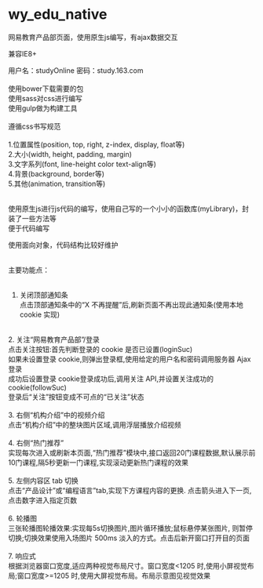 # wy_edu_native

网易教育产品部页面，使用原生js编写，有ajax数据交互<br>

兼容IE8+<br>

用户名：studyOnline 密码：study.163.com<br>
<br>
使用bower下载需要的包<br>
使用sass对css进行编写<br>
使用gulp做为构建工具<br>
<br>
遵循css书写规范<br>
<br>
1.位置属性(position, top, right, z-index, display, float等)<br>
2.大小(width, height, padding, margin)<br>
3.文字系列(font, line-height color text-align等)<br>
4.背景(background, border等)<br>
5.其他(animation, transition等)<br>
<br>

使用原生js进行js代码的编写，使用自己写的一个小小的函数库(myLibrary)，封装了一些方法等<br>
便于代码编写<br>

使用面向对象，代码结构比较好维护<br>
<br>

主要功能点：<br>
<br>
1. 关闭顶部通知条<br>
点击顶部通知条中的“X 不再提醒”后,刷新页面不再出现此通知条(使用本地 cookie 实现)<br>
<br>
2. 关注“网易教育产品部”/登录<br>
点击关注按钮:首先判断登录的 cookie 是否已设置(loginSuc)<br>
如果未设置登录 cookie,则弹出登录框,使用给定的用户名和密码调用服务器 Ajax 登录<br>
成功后设置登录 cookie登录成功后,调用关注 API,并设置关注成功的 cookie(followSuc)<br>
登录后“关注”按钮变成不可点的“已关注”状态<br>
<br>
3. 右侧“机构介绍”中的视频介绍<br>
点击“机构介绍”中的整块图片区域,调用浮层播放介绍视频<br>
<br>
4. 右侧“热门推荐”<br>
实现每次进入或刷新本页面,“热门推荐”模块中,接口返回20门课程数据,默认展示前10门课程,隔5秒更新一门课程,实现滚动更新热门课程的效果<br>
<br>
5. 左侧内容区 tab 切换<br>
点击“产品设计”或“编程语言”tab,实现下方课程内容的更换. 点击箭头进入下一页,点击数字进入指定页数<br>
<br>
6. 轮播图<br>
三张轮播图轮播效果:实现每5s切换图片,图片循环播放;鼠标悬停某张图片, 则暂停切换;切换效果使用入场图片 500ms 淡入的方式。点击后新开窗口打开目的页面<br>
<br>
7. 响应式<br>
根据浏览器窗口宽度,适应两种视觉布局尺寸。窗口宽度<1205 时,使用小屏视觉布局;窗口宽度>=1205 时,使用大屏视觉布局。布局示意图见视觉效果<br>
<br>
